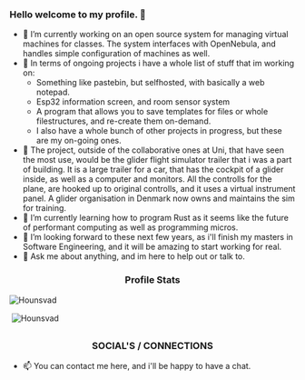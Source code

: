 ### Hello welcome to my profile. 👋

- 🔭 I’m currently working on an open source system for managing virtual machines for classes. The system interfaces with OpenNebula, and handles simple configuration of machines as well.
- 🥽 In terms of ongoing projects i have a whole list of stuff that im working on:
  - Something like pastebin, but selfhosted, with basically a web notepad.
  - Esp32 information screen, and room sensor system
  - A program that allows you to save templates for files or whole filestructures, and re-create them on-demand.
  - I also have a whole bunch of other projects in progress, but these are my on-going ones.
- 🌟 The project, outside of the collaborative ones at Uni, that have seen the most use, would be the glider flight simulator trailer that i was a part of building. It is a large trailer for a car, that has the cockpit of a glider inside, as well as a computer and monitors. All the controlls for the plane, are hooked up to original controlls, and it uses a virtual instrument panel. A glider organisation in Denmark now owns and maintains the sim for training.
- 🌱 I’m currently learning how to program Rust as it seems like the future of performant computing as well as programming micros.
- 👯 I’m looking forward to these next few years, as i'll finish my masters in Software Engineering, and it will be amazing to start working for real.
- 💬 Ask me about anything, and im here to help out or talk to.


<h3 align="center">Profile Stats</h3>

<p align="left"> <img src="https://komarev.com/ghpvc/?username=Hounsvad" alt="Hounsvad" /> </p>

<p>&nbsp;<img align="center" src="https://github-readme-stats.vercel.app/api?username=Hounsvad&show_icons=true" alt="Hounsvad" /></p>

## <h3 align="center">SOCIAL'S / CONNECTIONS</h3>

- 📫 You can contact me here, and i'll be happy to have a chat.
